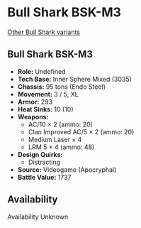 # Bull Shark BSK-M3 

[Other Bull Shark variants](../bull_shark.md) 

## Bull Shark BSK-M3 

- **Role:** Undefined 
- **Tech Base:** Inner Sphere Mixed (3035) 
- **Chassis:** 95 tons (Endo Steel) 
- **Movement:** 3 / 5, XL 
- **Armor:** 293 
- **Heat Sinks:** 10 (10) 
- **Weapons:** 
  - AC/10 × 2 (ammo: 20) 
  - Clan Improved AC/5 × 2 (ammo: 20) 
  - Medium Laser × 4 
  - LRM 5 × 4 (ammo: 48) 
- **Design Quirks:** 
  - Distracting 
- **Source:** Videogame (Apocryphal) 
- **Battle Value:** 1737 

## Availability 

Availability Unknown 

